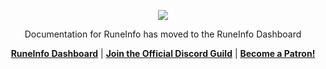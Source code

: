<div align="center">
<p><img src="https://raw.githubusercontent.com/AoDude/RuneInfo/master/runeinfo.png" /></p>
<p>Documentation for RuneInfo has moved to the RuneInfo Dashboard</p>
<p><a href="https://runeinfo.xyz/"><b>RuneInfo Dashboard</b></a> | <a href="https://discord.gg/TrDnKtQ"><b>Join the Official Discord Guild</b></a> | <a href="https://www.patreon.com/bePatron?u=5069196"><b>Become a Patron!</b></a></p>
</div>
